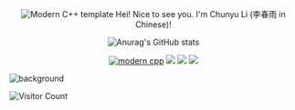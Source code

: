 <div id="title" align=center>
  
![Modern C++ template][github-sub-title:img]
Hei! Nice to see you. I'm Chunyu Li (李春雨 in Chinese)!

![Anurag's GitHub stats](https://github-readme-stats.vercel.app/api?username=licy2001&show_icons=true&theme=radical)
<!--
[![知乎](https://img.shields.io/badge/%E7%9F%A5%E4%B9%8E-mq%E7%99%BD-yello)](https://www.zhihu.com/people/o4ze4r)
[![youtube](https://img.shields.io/badge/video-YouTube-red)](https://www.youtube.com/channel/UCey35Do4RGewqr-6EiaCJrg)
-->
[![modern cpp](https://img.shields.io/badge/code-Modern%20C++-blue)](https://learn.microsoft.com/zh-cn/cpp/cpp/welcome-back-to-cpp-modern-cpp) 
![](https://img.shields.io/badge/讨厌-学习-yellow)
![](https://img.shields.io/badge/性格-开朗-red) 
![](https://img.shields.io/badge/爱好-二次元-red)

</div>


![background](image/头像.jpg)

![Visitor Count](https://profile-counter.glitch.me/licy0089/count.svg)

[github-sub-title:img]: https://readme-typing-svg.herokuapp.com?font=Segoe+Script&center=true&lines=Chunyu-Li.
